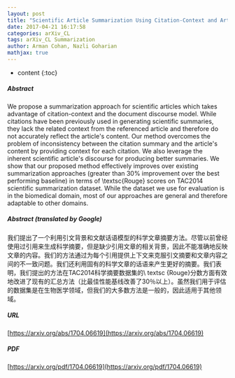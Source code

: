 ```yaml
---
layout: post
title: "Scientific Article Summarization Using Citation-Context and Article's Discourse Structure"
date: 2017-04-21 16:17:58
categories: arXiv_CL
tags: arXiv_CL Summarization
author: Arman Cohan, Nazli Goharian
mathjax: true
---
```


* content
{:toc}

##### Abstract
We propose a summarization approach for scientific articles which takes advantage of citation-context and the document discourse model. While citations have been previously used in generating scientific summaries, they lack the related context from the referenced article and therefore do not accurately reflect the article's content. Our method overcomes the problem of inconsistency between the citation summary and the article's content by providing context for each citation. We also leverage the inherent scientific article's discourse for producing better summaries. We show that our proposed method effectively improves over existing summarization approaches (greater than 30% improvement over the best performing baseline) in terms of \textsc{Rouge} scores on TAC2014 scientific summarization dataset. While the dataset we use for evaluation is in the biomedical domain, most of our approaches are general and therefore adaptable to other domains.

##### Abstract (translated by Google)
我们提出了一个利用引文背景和文献话语模型的科学文章摘要方法。尽管以前曾经使用过引用来生成科学摘要，但是缺少引用文章的相关背景，因此不能准确地反映文章的内容。我们的方法通过为每个引用提供上下文来克服引文摘要和文章内容之间的不一致问题。我们还利用固有的科学文章的话语来产生更好的摘要。我们表明，我们提出的方法在TAC2014科学摘要数据集的\ textsc {Rouge}分数方面有效地改进了现有的汇总方法（比最佳性能基线改善了30％以上）。虽然我们用于评估的数据集是在生物医学领域，但我们的大多数方法是一般的，因此适用于其他领域。

##### URL
[https://arxiv.org/abs/1704.06619](https://arxiv.org/abs/1704.06619)

##### PDF
[https://arxiv.org/pdf/1704.06619](https://arxiv.org/pdf/1704.06619)

